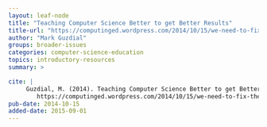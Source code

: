 ```yaml
---
layout: leaf-node
title: "Teaching Computer Science Better to get Better Results"
title-url: "https://computinged.wordpress.com/2014/10/15/we-need-to-fix-the-computer-science-teaching-problem/"
author: "Mark Guzdial"
groups: broader-issues
categories: computer-science-education
topics: introductory-resources
summary: >

cite: |
     Guzdial, M. (2014). Teaching Computer Science Better to get Better Results.  Retrieved from:
        https://computinged.wordpress.com/2014/10/15/we-need-to-fix-the-computer-science-teaching-problem/
pub-date: 2014-10-15
added-date: 2015-09-01
---
```

